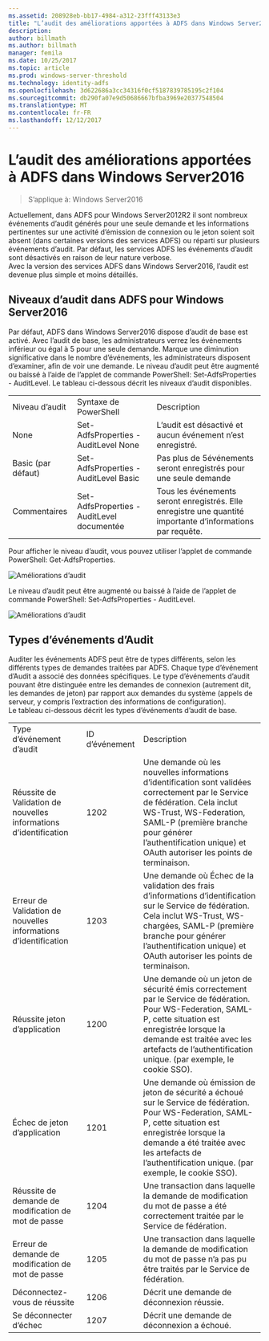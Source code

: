 ```yaml
---
ms.assetid: 208928eb-bb17-4984-a312-23fff43133e3
title: "L’audit des améliorations apportées à ADFS dans Windows Server2016"
description: 
author: billmath
ms.author: billmath
manager: femila
ms.date: 10/25/2017
ms.topic: article
ms.prod: windows-server-threshold
ms.technology: identity-adfs
ms.openlocfilehash: 3d622686a3cc34316f0cf5187839785195c2f104
ms.sourcegitcommit: db290fa07e9d50686667bfba3969e20377548504
ms.translationtype: MT
ms.contentlocale: fr-FR
ms.lasthandoff: 12/12/2017
---
```

# <a name="auditing-enhancements-to-ad-fs-in-windows-server-2016"></a>L’audit des améliorations apportées à ADFS dans Windows Server2016

>S’applique à: Windows Server2016

Actuellement, dans ADFS pour Windows Server2012R2 il sont nombreux événements d’audit générés pour une seule demande et les informations pertinentes sur une activité d’émission de connexion ou le jeton soient soit absent (dans certaines versions des services ADFS) ou réparti sur plusieurs événements d’audit. Par défaut, les services ADFS les événements d’audit sont désactivés en raison de leur nature verbose.  
    Avec la version des services ADFS dans Windows Server2016, l’audit est devenue plus simple et moins détaillés.  
  
## <a name="auditing-levels-in-ad-fs-for-windows-server-2016"></a>Niveaux d’audit dans ADFS pour Windows Server2016  
Par défaut, ADFS dans Windows Server2016 dispose d’audit de base est activé.  Avec l’audit de base, les administrateurs verrez les événements inférieur ou égal à 5 pour une seule demande.  Marque une diminution significative dans le nombre d’événements, les administrateurs disposent d’examiner, afin de voir une demande.   Le niveau d’audit peut être augmenté ou baissé à l’aide de l’applet de commande PowerShell: Set-AdfsProperties - AuditLevel.  Le tableau ci-dessous décrit les niveaux d’audit disponibles.  
  
||||  
|-|-|-|  
|Niveau d’audit|Syntaxe de PowerShell|Description|  
|None|Set-AdfsProperties - AuditLevel None|L’audit est désactivé et aucun événement n’est enregistré.|  
|Basic (par défaut)|Set-AdfsProperties - AuditLevel Basic|Pas plus de 5événements seront enregistrés pour une seule demande|  
|Commentaires|Set-AdfsProperties - AuditLevel documentée|Tous les événements seront enregistrés.  Elle enregistre une quantité importante d’informations par requête.|  
  
Pour afficher le niveau d’audit, vous pouvez utiliser l’applet de commande PowerShell: Get-AdfsProperties.  
  
![Améliorations d’audit](media/Auditing-Enhancements-to-AD-FS-in-Windows-Server-2016/ADFS_Audit_1.PNG)  
  
Le niveau d’audit peut être augmenté ou baissé à l’aide de l’applet de commande PowerShell: Set-AdfsProperties - AuditLevel.  
  
![Améliorations d’audit](media/Auditing-Enhancements-to-AD-FS-in-Windows-Server-2016/ADFS_Audit_2.png)  
  
## <a name="types-of-audit-events"></a>Types d’événements d’Audit  
Auditer les événements ADFS peut être de types différents, selon les différents types de demandes traitées par ADFS. Chaque type d’événement d’Audit a associé des données spécifiques.  Le type d’événements d’audit pouvant être distinguée entre les demandes de connexion (autrement dit, les demandes de jeton) par rapport aux demandes du système (appels de serveur, y compris l’extraction des informations de configuration).    
  Le tableau ci-dessous décrit les types d’événements d’audit de base.  
  
||||  
|-|-|-|  
|Type d’événement d’audit|ID d’événement|Description|  
|Réussite de Validation de nouvelles informations d’identification|1202|Une demande où les nouvelles informations d’identification sont validées correctement par le Service de fédération. Cela inclut WS-Trust, WS-Federation, SAML-P (première branche pour générer l’authentification unique) et OAuth autoriser les points de terminaison.|  
|Erreur de Validation de nouvelles informations d’identification|1203|Une demande où Échec de la validation des frais d’informations d’identification sur le Service de fédération. Cela inclut WS-Trust, WS-chargées, SAML-P (première branche pour générer l’authentification unique) et OAuth autoriser les points de terminaison.|  
|Réussite jeton d’application|1200|Une demande où un jeton de sécurité émis correctement par le Service de fédération. Pour WS-Federation, SAML-P, cette situation est enregistrée lorsque la demande est traitée avec les artefacts de l’authentification unique. (par exemple, le cookie SSO).|  
|Échec de jeton d’application|1201|Une demande où émission de jeton de sécurité a échoué sur le Service de fédération. Pour WS-Federation, SAML-P, cette situation est enregistrée lorsque la demande a été traitée avec les artefacts de l’authentification unique. (par exemple, le cookie SSO).|  
|Réussite de demande de modification de mot de passe|1204|Une transaction dans laquelle la demande de modification du mot de passe a été correctement traitée par le Service de fédération.|  
|Erreur de demande de modification de mot de passe|1205|Une transaction dans laquelle la demande de modification du mot de passe n’a pas pu être traités par le Service de fédération.| 
|Déconnectez-vous de réussite|1206|Décrit une demande de déconnexion réussie.|  
|Se déconnecter d’échec|1207|Décrit une demande de déconnexion a échoué.|  

  


